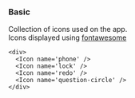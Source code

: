 ### Basic

Collection of icons used on the app.<br>
Icons displayed using [fontawesome](https://fontawesome.com)

```
<div>
  <Icon name='phone' />
  <Icon name='lock' />
  <Icon name='redo' />
  <Icon name='question-circle' />
</div>
```

